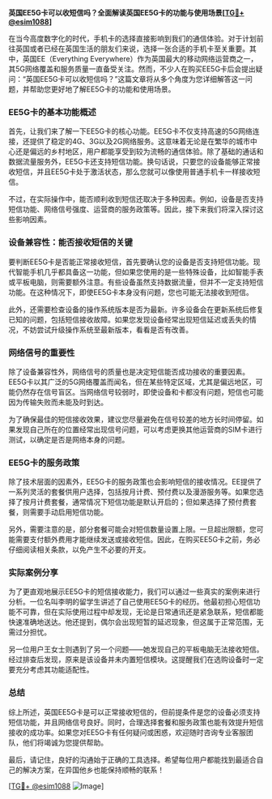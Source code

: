 **英国EE5G卡可以收短信吗？全面解读英国EE5G卡的功能与使用场景[[TG💪+ @esim1088](https://t.me/s/esim1088)]**

在当今高度数字化的时代，手机卡的选择直接影响到我们的通信体验。对于计划前往英国或者已经在英国生活的朋友们来说，选择一张合适的手机卡至关重要。其中，英国EE（Everything Everywhere）作为英国最大的移动网络运营商之一，其5G网络覆盖和服务质量一直备受关注。然而，不少人在购买EE5G卡后会提出疑问：“英国EE5G卡可以收短信吗？”这篇文章将从多个角度为您详细解答这一问题，并帮助您更好地了解EE5G卡的功能和使用场景。

### EE5G卡的基本功能概述

首先，让我们来了解一下EE5G卡的核心功能。EE5G卡不仅支持高速的5G网络连接，还提供了稳定的4G、3G以及2G网络服务。这意味着无论是在繁华的城市中心还是偏远的乡村地区，用户都能享受到较为流畅的通信体验。除了基础的通话和数据流量服务外，EE5G卡还支持短信功能。换句话说，只要您的设备能够正常接收短信，并且EE5G卡处于激活状态，那么您就可以像使用普通手机卡一样接收短信。

不过，在实际操作中，能否顺利收到短信还取决于多种因素。例如，设备是否支持短信功能、网络信号强度、运营商的服务政策等。因此，接下来我们将深入探讨这些影响因素。

### 设备兼容性：能否接收短信的关键

要判断EE5G卡是否能正常接收短信，首先要确认您的设备是否支持短信功能。现代智能手机几乎都具备这一功能，但如果您使用的是一些特殊设备，比如智能手表或平板电脑，则需要额外注意。有些设备虽然支持数据流量，但并不一定支持短信功能。在这种情况下，即使EE5G卡本身没有问题，您也可能无法接收到短信。

此外，还需要检查设备的操作系统版本是否为最新。许多设备会在更新系统后修复已知的问题，包括短信接收故障。如果您发现设备经常出现短信延迟或丢失的情况，不妨尝试升级操作系统至最新版本，看看是否有改善。

### 网络信号的重要性

除了设备兼容性外，网络信号的质量也是决定短信能否成功接收的重要因素。EE5G卡以其广泛的5G网络覆盖而闻名，但在某些特定区域，尤其是偏远地区，可能仍然存在信号盲区。当网络信号较弱时，即使设备和卡都没有问题，短信也可能因为传输失败而未能及时到达。

为了确保最佳的短信接收效果，建议您尽量避免在信号较差的地方长时间停留。如果发现自己所在的位置经常出现信号问题，可以考虑更换其他运营商的SIM卡进行测试，以确定是否是网络本身的问题。

### EE5G卡的服务政策

除了技术层面的因素外，EE5G卡的服务政策也会影响短信的接收情况。EE提供了一系列灵活的套餐供用户选择，包括按月计费、预付费以及漫游服务等。如果您选择了按月计费套餐，通常情况下短信功能是默认开启的；但如果选择了预付费套餐，则需要手动启用短信功能。

另外，需要注意的是，部分套餐可能会对短信数量设置上限。一旦超出限额，您可能需要支付额外费用才能继续发送或接收短信。因此，在购买EE5G卡之前，务必仔细阅读相关条款，以免产生不必要的开支。

### 实际案例分享

为了更直观地展示EE5G卡的短信接收能力，我们可以通过一些真实的案例来进行分析。一位名叫李明的留学生讲述了自己使用EE5G卡的经历。他最初担心短信功能不可靠，但在实际使用过程中却发现，无论是日常通讯还是紧急联系，短信都能快速准确地送达。他还提到，偶尔会出现短暂的延迟现象，但这属于正常范围，无需过分担忧。

另一位用户王女士则遇到了另一个问题——她发现自己的平板电脑无法接收短信。经过排查后发现，原来是该设备并未内置短信模块。这提醒我们在选购设备时一定要充分考虑其功能适配性。

### 总结

综上所述，英国EE5G卡是可以正常接收短信的，但前提条件是您的设备必须支持短信功能，并且网络信号良好。同时，合理选择套餐和服务政策也能有效提升短信接收的成功率。如果您对EE5G卡有任何疑问或困惑，欢迎随时咨询专业客服团队，他们将竭诚为您提供帮助。

最后，请记住，良好的沟通始于正确的工具选择。希望每位用户都能找到最适合自己的解决方案，在异国他乡也能保持顺畅的联系！

[[TG💪+ @esim1088](https://t.me/s/esim1088) ![Image](https://i.postimg.cc/4NQfJmqS/Snipaste-2025-05-13-00-14-12.png)]